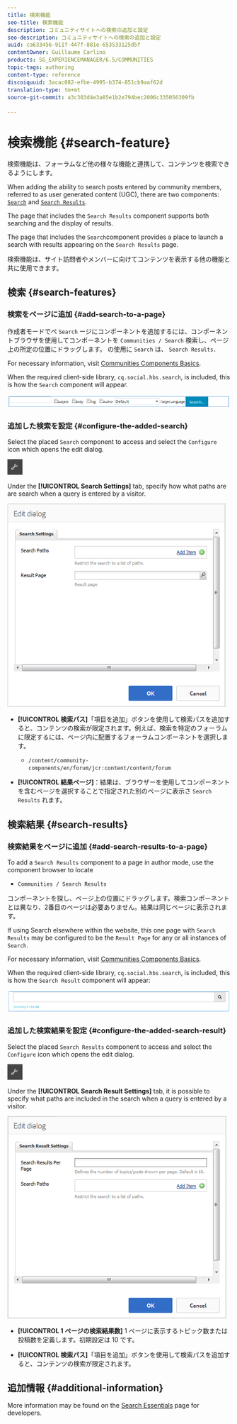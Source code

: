 ```yaml
---
title: 検索機能
seo-title: 検索機能
description: コミュニティサイトへの検索の追加と設定
seo-description: コミュニティサイトへの検索の追加と設定
uuid: ca633456-911f-447f-881e-653533125d5f
contentOwner: Guillaume Carlino
products: SG_EXPERIENCEMANAGER/6.5/COMMUNITIES
topic-tags: authoring
content-type: reference
discoiquuid: 3acac082-efbe-4995-b374-851cb9aaf62d
translation-type: tm+mt
source-git-commit: a3c303d4e3a85e1b2e794bec2006c335056309fb

---
```



# 検索機能 {#search-feature}

検索機能は、フォーラムなど他の様々な機能と連携して、コンテンツを検索できるようにします。

When adding the ability to search posts entered by community members, referred to as user generated content (UGC), there are two components: [ `Search`](#search) and [ `Search Results`](#search-results).

The page that includes the `Search Results` component supports both searching and the display of results.

The page that includes the `Search`component provides a place to launch a search with results appearing on the `Search Results` page.

検索機能は、サイト訪問者やメンバーに向けてコンテンツを表示する他の機能と共に使用できます。

## 検索 {#search-features}

### 検索をページに追加 {#add-search-to-a-page}

作成者モードでペ `Search` ージにコンポーネントを追加するには、コンポーネントブラウザを使用してコンポーネントを `Communities / Search` 検索し、ページ上の所定の位置にドラッグします。 の使用に `Search` は、 `Search Results.`

For necessary information, visit [Communities Components Basics](basics.md).

When the required client-side library, `cq.social.hbs.search`, is included, this is how the `Search` component will appear.

![chlimage_1-373](assets/chlimage_1-373.png)

### 追加した検索を設定 {#configure-the-added-search}

Select the placed `Search` component to access and select the `Configure` icon which opens the edit dialog.

![chlimage_1-374](assets/chlimage_1-374.png)

Under the **[!UICONTROL Search Settings]** tab, specify how what paths are are search when a query is entered by a visitor.

![chlimage_1-375](assets/chlimage_1-375.png)

* **[!UICONTROL 検索パス]**「項目を追加」ボタンを使用して検索パスを追加すると、コンテンツの検索が限定されます。例えば、検索を特定のフォーラムに限定するには、ページ内に配置するフォーラムコンポーネントを選択します。

   * `/content/community-components/en/forum/jcr:content/content/forum`

* **[!UICONTROL 結果ページ]**：結果は、ブラウザーを使用してコンポーネントを含むページを選択することで指定された別のページに表示さ `Search Results` れます。

## 検索結果 {#search-results}

### 検索結果をページに追加 {#add-search-results-to-a-page}

To add a `Search Results` component to a page in author mode, use the component browser to locate

* `Communities / Search Results`

コンポーネントを探し、ページ上の位置にドラッグします。検索コンポーネントとは異なり、2番目のページは必要ありません。結果は同じページに表示されます。

If using Search elsewhere within the website, this one page with `Search Results` may be configured to be the `Result Page` for any or all instances of `Search`.

For necessary information, visit [Communities Components Basics](basics.md).

When the required client-side library, `cq.social.hbs.search`, is included, this is how the `Search Result` component will appear:

![chlimage_1-376](assets/chlimage_1-376.png)

### 追加した検索結果を設定 {#configure-the-added-search-result}

Select the placed `Search Results` component to access and select the `Configure` icon which opens the edit dialog.

![chlimage_1-377](assets/chlimage_1-377.png)

Under the **[!UICONTROL Search Result Settings]** tab, it is possible to specify what paths are included in the search when a query is entered by a visitor.

![chlimage_1-378](assets/chlimage_1-378.png)

* **[!UICONTROL 1 ページの検索結果数]** 1 ページに表示するトピック数または投稿数を定義します。初期設定は 10 です。

* **[!UICONTROL 検索パス]**「項目を追加」ボタンを使用して検索パスを追加すると、コンテンツの検索が限定されます。

## 追加情報 {#additional-information}

More information may be found on the [Search Essentials](search-implementation.md) page for developers.
